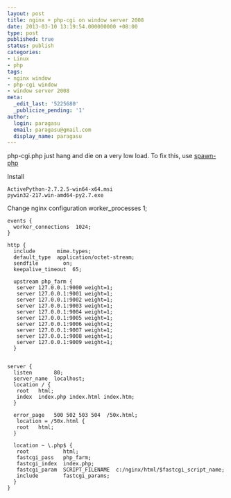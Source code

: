 ```yaml
---
layout: post
title: nginx + php-cgi on window server 2008
date: 2013-03-10 13:19:54.000000000 +08:00
type: post
published: true
status: publish
categories:
- Linux
- php
tags:
- nginx window
- php-cgi window
- window server 2008
meta:
  _edit_last: '5225680'
  _publicize_pending: '1'
author:
  login: paragasu
  email: paragasu@gmail.com
  display_name: paragasu
---
```


php-cgi.php just hang and die on a very low load.
To fix this, use [spawn-php](https://bitbucket.org/cybergene/spawn-php/wiki/Home)  

Install

    ActivePython-2.7.2.5-win64-x64.msi
    pywin32-217.win-amd64-py2.7.exe

Change nginx configuration
worker_processes  1;

    events {
      worker_connections  1024;
    }

    http {
      include       mime.types;
      default_type  application/octet-stream;
      sendfile        on;
      keepalive_timeout  65;

      upstream php_farm {
       server 127.0.0.1:9000 weight=1;
       server 127.0.0.1:9001 weight=1;
       server 127.0.0.1:9002 weight=1;
       server 127.0.0.1:9003 weight=1;
       server 127.0.0.1:9004 weight=1;
       server 127.0.0.1:9005 weight=1;
       server 127.0.0.1:9006 weight=1;
       server 127.0.0.1:9007 weight=1;
       server 127.0.0.1:9008 weight=1;
       server 127.0.0.1:9009 weight=1;
      }


    server {
      listen       80;
      server_name  localhost;
      location / {
       root   html;
       index  index.php index.html index.htm;
      }

      error_page   500 502 503 504  /50x.html;
       location = /50x.html {
       root   html;
      }
 
      location ~ \.php$ {
       root           html;
       fastcgi_pass   php_farm;
       fastcgi_index  index.php;
       fastcgi_param  SCRIPT_FILENAME  c:/nginx/html/$fastcgi_script_name;
       include        fastcgi_params;
      }
    }

